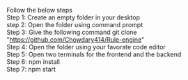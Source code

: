 Follow the below steps </br>
Step 1: Create an empty folder in your desktop </br>
step 2: Open the folder using command prompt </br>
Step 3: Give the following command git clone "https://github.com/Chowdary414/Rule-engine" </br>
Step 4: Open the folder using your favorate code editor </br>
Step 5: Open two terminals for the frontend and the backend </br>
Step 6: npm install </br>
Step 7: npm start </br>
